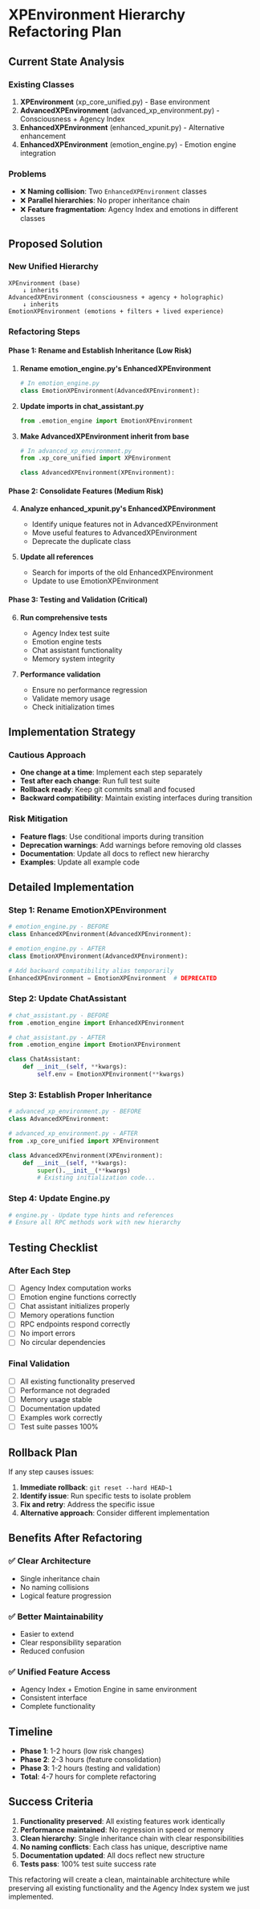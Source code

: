 # XPEnvironment Hierarchy Refactoring Plan

## Current State Analysis

### Existing Classes
1. **XPEnvironment** (xp_core_unified.py) - Base environment
2. **AdvancedXPEnvironment** (advanced_xp_environment.py) - Consciousness + Agency Index
3. **EnhancedXPEnvironment** (enhanced_xpunit.py) - Alternative enhancement
4. **EnhancedXPEnvironment** (emotion_engine.py) - Emotion engine integration

### Problems
- ❌ **Naming collision**: Two `EnhancedXPEnvironment` classes
- ❌ **Parallel hierarchies**: No proper inheritance chain
- ❌ **Feature fragmentation**: Agency Index and emotions in different classes

## Proposed Solution

### New Unified Hierarchy
```
XPEnvironment (base)
    ↓ inherits
AdvancedXPEnvironment (consciousness + agency + holographic)
    ↓ inherits  
EmotionXPEnvironment (emotions + filters + lived experience)
```

### Refactoring Steps

#### Phase 1: Rename and Establish Inheritance (Low Risk)
1. **Rename emotion_engine.py's EnhancedXPEnvironment**
   ```python
   # In emotion_engine.py
   class EmotionXPEnvironment(AdvancedXPEnvironment):
   ```

2. **Update imports in chat_assistant.py**
   ```python
   from .emotion_engine import EmotionXPEnvironment
   ```

3. **Make AdvancedXPEnvironment inherit from base**
   ```python
   # In advanced_xp_environment.py
   from .xp_core_unified import XPEnvironment
   
   class AdvancedXPEnvironment(XPEnvironment):
   ```

#### Phase 2: Consolidate Features (Medium Risk)
4. **Analyze enhanced_xpunit.py's EnhancedXPEnvironment**
   - Identify unique features not in AdvancedXPEnvironment
   - Move useful features to AdvancedXPEnvironment
   - Deprecate the duplicate class

5. **Update all references**
   - Search for imports of the old EnhancedXPEnvironment
   - Update to use EmotionXPEnvironment

#### Phase 3: Testing and Validation (Critical)
6. **Run comprehensive tests**
   - Agency Index test suite
   - Emotion engine tests
   - Chat assistant functionality
   - Memory system integrity

7. **Performance validation**
   - Ensure no performance regression
   - Validate memory usage
   - Check initialization times

## Implementation Strategy

### Cautious Approach
- **One change at a time**: Implement each step separately
- **Test after each change**: Run full test suite
- **Rollback ready**: Keep git commits small and focused
- **Backward compatibility**: Maintain existing interfaces during transition

### Risk Mitigation
- **Feature flags**: Use conditional imports during transition
- **Deprecation warnings**: Add warnings before removing old classes
- **Documentation**: Update all docs to reflect new hierarchy
- **Examples**: Update all example code

## Detailed Implementation

### Step 1: Rename EmotionXPEnvironment
```python
# emotion_engine.py - BEFORE
class EnhancedXPEnvironment(AdvancedXPEnvironment):

# emotion_engine.py - AFTER  
class EmotionXPEnvironment(AdvancedXPEnvironment):

# Add backward compatibility alias temporarily
EnhancedXPEnvironment = EmotionXPEnvironment  # DEPRECATED
```

### Step 2: Update ChatAssistant
```python
# chat_assistant.py - BEFORE
from .emotion_engine import EnhancedXPEnvironment

# chat_assistant.py - AFTER
from .emotion_engine import EmotionXPEnvironment

class ChatAssistant:
    def __init__(self, **kwargs):
        self.env = EmotionXPEnvironment(**kwargs)
```

### Step 3: Establish Proper Inheritance
```python
# advanced_xp_environment.py - BEFORE
class AdvancedXPEnvironment:

# advanced_xp_environment.py - AFTER
from .xp_core_unified import XPEnvironment

class AdvancedXPEnvironment(XPEnvironment):
    def __init__(self, **kwargs):
        super().__init__(**kwargs)
        # Existing initialization code...
```

### Step 4: Update Engine.py
```python
# engine.py - Update type hints and references
# Ensure all RPC methods work with new hierarchy
```

## Testing Checklist

### After Each Step
- [ ] Agency Index computation works
- [ ] Emotion engine functions correctly  
- [ ] Chat assistant initializes properly
- [ ] Memory operations function
- [ ] RPC endpoints respond correctly
- [ ] No import errors
- [ ] No circular dependencies

### Final Validation
- [ ] All existing functionality preserved
- [ ] Performance not degraded
- [ ] Memory usage stable
- [ ] Documentation updated
- [ ] Examples work correctly
- [ ] Test suite passes 100%

## Rollback Plan

If any step causes issues:
1. **Immediate rollback**: `git reset --hard HEAD~1`
2. **Identify issue**: Run specific tests to isolate problem
3. **Fix and retry**: Address the specific issue
4. **Alternative approach**: Consider different implementation

## Benefits After Refactoring

### ✅ **Clear Architecture**
- Single inheritance chain
- No naming collisions
- Logical feature progression

### ✅ **Better Maintainability**
- Easier to extend
- Clear responsibility separation
- Reduced confusion

### ✅ **Unified Feature Access**
- Agency Index + Emotion Engine in same environment
- Consistent interface
- Complete functionality

## Timeline

- **Phase 1**: 1-2 hours (low risk changes)
- **Phase 2**: 2-3 hours (feature consolidation)  
- **Phase 3**: 1-2 hours (testing and validation)
- **Total**: 4-7 hours for complete refactoring

## Success Criteria

1. **Functionality preserved**: All existing features work identically
2. **Performance maintained**: No regression in speed or memory
3. **Clean hierarchy**: Single inheritance chain with clear responsibilities
4. **No naming conflicts**: Each class has unique, descriptive name
5. **Documentation updated**: All docs reflect new structure
6. **Tests pass**: 100% test suite success rate

This refactoring will create a clean, maintainable architecture while preserving all existing functionality and the Agency Index system we just implemented.